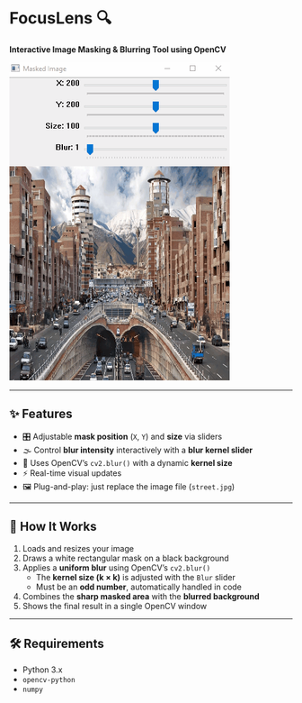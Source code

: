 # FocusLens 🔍  
**Interactive Image Masking & Blurring Tool using OpenCV**

![Demo](demo.gif)

---

## ✨ Features  
- 🎛 Adjustable **mask position** (`X`, `Y`) and **size** via sliders  
- 🌫 Control **blur intensity** interactively with a **blur kernel slider**  
- 🧠 Uses OpenCV’s `cv2.blur()` with a dynamic **kernel size**  
- ⚡ Real-time visual updates  
- 🖼 Plug-and-play: just replace the image file (`street.jpg`)  

---

## 🚀 How It Works  
1. Loads and resizes your image  
2. Draws a white rectangular mask on a black background  
3. Applies a **uniform blur** using OpenCV’s `cv2.blur()`  
   - The **kernel size (k × k)** is adjusted with the `Blur` slider  
   - Must be an **odd number**, automatically handled in code  
4. Combines the **sharp masked area** with the **blurred background**  
5. Shows the final result in a single OpenCV window  

---

## 🛠 Requirements  
- Python 3.x  
- `opencv-python`  
- `numpy`  
